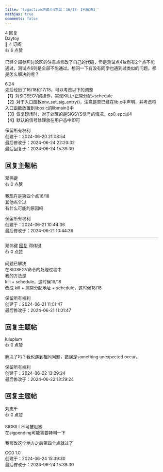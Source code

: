 ```yaml
---
title: 'Sigaction测试点4求助：16/18 【已解决】'
mathjax: true
comments: false
---
```

<div class="post-info">4 回复</div>

<div id="reply-0" class="reply">
<div class="reply-header">
<span>Daytoy</span>
<div class="reply-badges"><div class="badge badge-subscribes">&#x1F516;&#xFE0E; 4 订阅</div><div class="badge badge-likes">&#x1F44D;&#xFE0E; 6 点赞</div></div>
</div>
<div class="reply-text">

已经全部参照讨论区的注意点修改了自己的代码，但是测试点4依然有2个点不能通过，测试点6则是全部不能通过。想问一下有没有同学也遇到过类似的问题，都是怎么解决的呢？

6.24<br>
先后经历了16/18和17/18，可以考虑以下的调整<br>
【1】对SIGSEGV的操作，实现KILL+正常分配+schedule<br>
【2】对于入口函数env_set_sig_entry()，注意是否已经在lib.c中声明，并考虑将入口函数放置到libos.c的libmain()中<br>
【3】恢复现场时，对于处理的是SIGSYS信号的情况，cp0_epc加4<br>
【4】默认的信号处理放在用户态中即可

</div>
<div class="reply-footer">
<span>保留所有权利</span>
<div class="reply-datetime">
创建于：<time datetime="2024-06-20T21:08:54.500025+08:00" title="2024-06-20T21:08:54.500025+08:00">2024-06-20 21:08:54</time>
<br>最后修改于：<time datetime="2024-06-24T22:20:32.458089+08:00" title="2024-06-24T22:20:32.458089+08:00">2024-06-24 22:20:32</time>
<br>最后回复于：<time datetime="2024-06-24T15:39:30.524379+08:00" title="2024-06-24T15:39:30.524379+08:00">2024-06-24 15:39:30</time>
</div>
</div>
<div style="clear: both;"></div>
</div>

## 回复主题帖

<div id="reply-686" class="reply reply-l0">
<div class="reply-header">
<span>邓伟键</span>
<div class="reply-badges"><div class="badge">&#x1F44D;&#xFE0E; 0 点赞</div></div>
</div>
<div class="reply-text">

我现在是第四个点16/18<br>
其他点全过<br>
有什么可能的原因吗


</div>
<div class="reply-footer">
<span>保留所有权利</span>
<div class="reply-datetime">
<span>创建于：2024-06-21 10:44:36</span>
<br><span>最后修改于：2024-06-21 10:44:36</span>
</div>
</div>
<div style="clear: both;"></div>
</div>

<hr class="reply-separator">

<div id="reply-688" class="reply reply-l1">
<div class="reply-header">
<span>邓伟键 <a href="#reply-686">回复</a> 邓伟键</span>
<div class="reply-badges"><div class="badge">&#x1F44D;&#xFE0E; 0 点赞</div></div>
</div>
<div class="reply-text">

问题已解决<br>
在SIGSEGV命令的处理过程中<br>
我的方法是<br>
kill + schedule，这时候16/18<br>
改成 kill + 照常分配地址 + schedule，这时候18/18

</div>
<div class="reply-footer">
<span>保留所有权利</span>
<div class="reply-datetime">
<span>创建于：2024-06-21 11:01:47</span>
<br><span>最后修改于：2024-06-21 11:01:47</span>
</div>
</div>
<div style="clear: both;"></div>
</div>

## 回复主题帖

<div id="reply-720" class="reply reply-l0">
<div class="reply-header">
<span>luluplum</span>
<div class="reply-badges"><div class="badge">&#x1F44D;&#xFE0E; 0 点赞</div></div>
</div>
<div class="reply-text">

解决了吗？我也遇到相同问题，错误是something unexpected occur。

</div>
<div class="reply-footer">
<span>保留所有权利</span>
<div class="reply-datetime">
<span>创建于：2024-06-22 13:29:24</span>
<br><span>最后修改于：2024-06-22 13:29:24</span>
</div>
</div>
<div style="clear: both;"></div>
</div>

## 回复主题帖

<div id="reply-730" class="reply reply-l0">
<div class="reply-header">
<span>刘志千</span>
<div class="reply-badges"><div class="badge">&#x1F44D;&#xFE0E; 0 点赞</div></div>
</div>
<div class="reply-text">

SIGKILL不可被阻塞<br>
在sigpending可能需要特判一下

我修改这个地方之后第四个点就过了

</div>
<div class="reply-footer">
<span>CC0 1.0</span>
<div class="reply-datetime">
<span>创建于：2024-06-24 15:39:30</span>
<br><span>最后修改于：2024-06-24 15:39:30</span>
</div>
</div>
<div style="clear: both;"></div>
</div>

